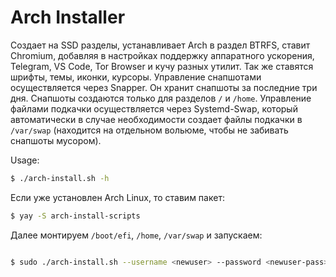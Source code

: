 # Arch Installer

Создает на SSD разделы, устанавливает Arch в раздел BTRFS, ставит Chromium, добавляя в настройках поддержку аппаратного ускорения, Telegram, VS Code, Tor Browser и кучу разных утилит. Так же ставятся шрифты, темы, иконки, курсоры. Управление снапшотами осуществляется через Snapper. Он хранит снапшоты за последние три дня. Снапшоты создаются только для разделов `/` и `/home`. Управление файлами подкачки осуществляется через Systemd-Swap, который автоматически в случае необходимости создает файлы подкачки в `/var/swap` (находится на отдельном вольюме, чтобы не забивать снапшоты мусором).

Usage:

```zsh
$ ./arch-install.sh -h
```

Если уже установлен Arch Linux, то ставим пакет:

```zsh
$ yay -S arch-install-scripts
```

Далее монтируем `/boot/efi`, `/home`, `/var/swap` и запускаем:

```zsh

$ sudo ./arch-install.sh --username <newuser> --password <newuser-pass> --mount /path/to/mnt --step 2
```
